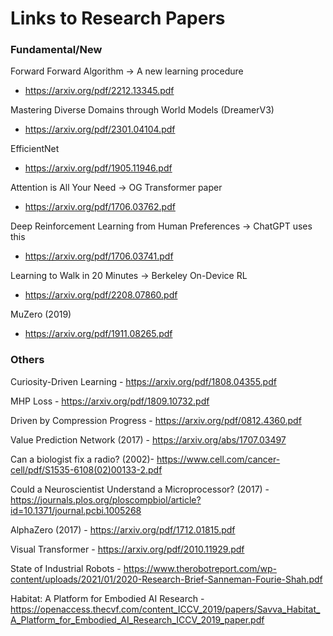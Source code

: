 # Links to Research Papers

### Fundamental/New

Forward Forward Algorithm -> A new learning procedure
- https://arxiv.org/pdf/2212.13345.pdf

Mastering Diverse Domains through World Models (DreamerV3)
- https://arxiv.org/pdf/2301.04104.pdf

EfficientNet 
- https://arxiv.org/pdf/1905.11946.pdf

Attention is All Your Need -> OG Transformer paper
- https://arxiv.org/pdf/1706.03762.pdf

Deep Reinforcement Learning from Human Preferences -> ChatGPT uses this
- https://arxiv.org/pdf/1706.03741.pdf

Learning to Walk in 20 Minutes -> Berkeley On-Device RL
- https://arxiv.org/pdf/2208.07860.pdf

MuZero (2019) 
- https://arxiv.org/pdf/1911.08265.pdf

### Others

Curiosity-Driven Learning - https://arxiv.org/pdf/1808.04355.pdf

MHP Loss - https://arxiv.org/pdf/1809.10732.pdf

Driven by Compression Progress - https://arxiv.org/pdf/0812.4360.pdf

Value Prediction Network (2017) - https://arxiv.org/abs/1707.03497

Can a biologist fix a radio? (2002)- https://www.cell.com/cancer-cell/pdf/S1535-6108(02)00133-2.pdf

Could a Neuroscientist Understand a Microprocessor? (2017) - https://journals.plos.org/ploscompbiol/article?id=10.1371/journal.pcbi.1005268

AlphaZero (2017) - https://arxiv.org/pdf/1712.01815.pdf

Visual Transformer - https://arxiv.org/pdf/2010.11929.pdf

State of Industrial Robots - https://www.therobotreport.com/wp-content/uploads/2021/01/2020-Research-Brief-Sanneman-Fourie-Shah.pdf

Habitat: A Platform for Embodied AI Research - https://openaccess.thecvf.com/content_ICCV_2019/papers/Savva_Habitat_A_Platform_for_Embodied_AI_Research_ICCV_2019_paper.pdf
